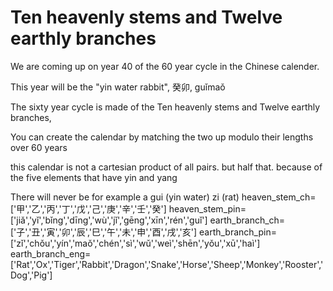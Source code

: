 # Ten heavenly stems and Twelve earthly branches

We are coming up on year 40 of the 60 year cycle in the Chinese calender.

This year will be the "yin water rabbit", 癸卯, guǐmaǒ

The sixty year cycle is made of the Ten heavenly stems and Twelve earthly branches,

You can create the calendar by matching the two up modulo their lengths over 60 years


this calendar is not a cartesian product of all pairs. but half that. because of the five elements that have yin and yang 

There will never be for example a gui (yin water) zi (rat)
heaven_stem_ch=['甲','乙','丙','丁','戊','己','庚','辛','壬','癸'] 
heaven_stem_pin=['jiǎ','yǐ','bǐng','dīng','wù','jǐ','gēng','xīn','rén','guǐ']
earth_branch_ch=['子','丑','寅','卯','辰','巳','午','未','申','酉','戌','亥']
earth_branch_pin=['zǐ','chǒu','yín','maǒ','chén','sì','wǔ','weì','shēn','yǒu','xū','haì']
earth_branch_eng=['Rat','Ox','Tiger','Rabbit','Dragon','Snake','Horse','Sheep','Monkey','Rooster','Dog','Pig']